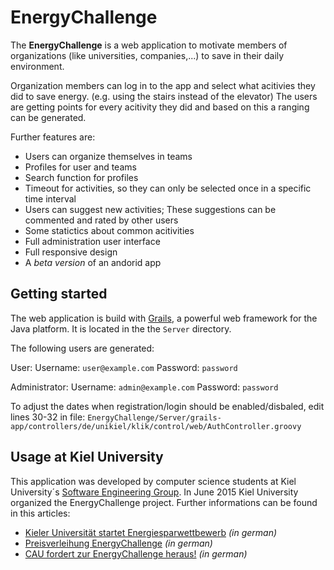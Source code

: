 # EnergyChallenge

The **EnergyChallenge** is a web application to motivate members of organizations (like universities, companies,...) to save in their daily environment.

Organization members can log in to the app and select what acitivies they did to save energy. (e.g. using the stairs instead of the elevator) The users are getting points for every acitivity they did and based on this a ranging can be generated.

Further features are:
* Users can organize themselves in teams
* Profiles for user and teams
* Search function for profiles
* Timeout for activities, so they can only be selected once in a specific time interval
* Users can suggest new activities; These suggestions can be commented and rated by other users
* Some statictics about common acitivities
* Full administration user interface
* Full responsive design
* A *beta version* of an andorid app

## Getting started

The web application is build with [Grails](https://grails.org/), a powerful web framework for the Java platform. It is located in the the ``Server`` directory.

The following users are generated:

User:
Username: ``user@example.com``
Password: ``password``

Administrator:
Username: ``admin@example.com``
Password: ``password``

To adjust the dates when registration/login should be enabled/disbaled, edit lines 30-32 in file:
``EnergyChallenge/Server/grails-app/controllers/de/unikiel/klik/control/web/AuthController.groovy``


## Usage at Kiel University

This application was developed by computer science students at Kiel University´s [Software Engineering Group](http://www.se.uni-kiel.de/en). In June 2015 Kiel University organized the EnergyChallenge project.
Further informations can be found in this articles:
* [Kieler Universität startet Energiesparwettbewerb](http://www.uni-kiel.de/pressemeldungen/index.php?pmid=2015-169-energiesparen) *(in german)*
* [Preisverleihung EnergyChallenge](http://www.uni-kiel.de/pressemeldungen/index.php?pmid=2015-253-energy-challenge) *(in german)*
* [CAU fordert zur EnergyChallenge heraus!](http://www.einfachgutelehre.uni-kiel.de/allgemein/energychallenge) *(in german)*
